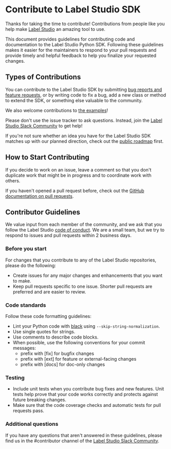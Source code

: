# Contribute to Label Studio SDK

Thanks for taking the time to contribute! Contributions from people like you help make [Label Studio](https://github.com/heartexlabs/label-studio) an amazing tool to use. 

This document provides guidelines for contributing code and documentation to the Label Studio Python SDK. Following these guidelines makes it easier for the maintainers to respond to your pull requests and provide timely and helpful feedback to help you finalize your requested changes.

## Types of Contributions

You can contribute to the Label Studio SDK by submitting [bug reports and feature requests](https://github.com/heartexlabs/label-studio-sdk/issues), or by writing code to fix a bug, add a new class or method to extend the SDK, or something else valuable to the community. 

We also welcome contributions to [the examples](https://github.com/heartexlabs/label-studio-sdk/tree/master/examples)! 

Please don't use the issue tracker to ask questions. Instead, join the [Label Studio Slack Community](https://slack.labelstudio.heartex.com/?source=github-sdk-contrib) to get help!

If you're not sure whether an idea you have for the Label Studio SDK matches up with our planned direction, check out the [public roadmap](https://github.com/heartexlabs/label-studio/blob/master/roadmap.md) first. 

## How to Start Contributing

If you decide to work on an issue, leave a comment so that you don't duplicate work that might be in progress and to coordinate work with others. 

If you haven't opened a pull request before, check out the [GitHub documentation on pull requests](https://docs.github.com/en/github/collaborating-with-pull-requests/proposing-changes-to-your-work-with-pull-requests/about-pull-requests).

## Contributor Guidelines

We value input from each member of the community, and we ask that you follow the Label Studio [code of conduct](https://github.com/heartexlabs/label-studio/blob/master/CODE_OF_CONDUCT.md). We are a small team, but we try to respond to issues and pull requests within 2 business days. 

### Before you start
For changes that you contribute to any of the Label Studio repositories, please do the following:
- Create issues for any major changes and enhancements that you want to make. 
- Keep pull requests specific to one issue. Shorter pull requests are preferred and are easier to review. 

### Code standards
Follow these code formatting guidelines:
- Lint your Python code with [black](https://github.com/psf/black) using `--skip-string-normalization`. 
- Use single quotes for strings.
- Use comments to describe code blocks. 
- When possible, use the following conventions for your commit messages:
  - prefix with [fix] for bugfix changes
  - prefix with [ext] for feature or external-facing changes
  - prefix with [docs] for doc-only changes

### Testing
- Include unit tests when you contribute bug fixes and new features. Unit tests help prove that your code works correctly and protects against future breaking changes.
- Make sure that the code coverage checks and automatic tests for pull requests pass. 

### Additional questions

If you have any questions that aren't answered in these guidelines, please find us in the #contributor channel of the [Label Studio Slack Community](https://slack.labelstudio.heartex.com/?source=github-sdk-contrib).
